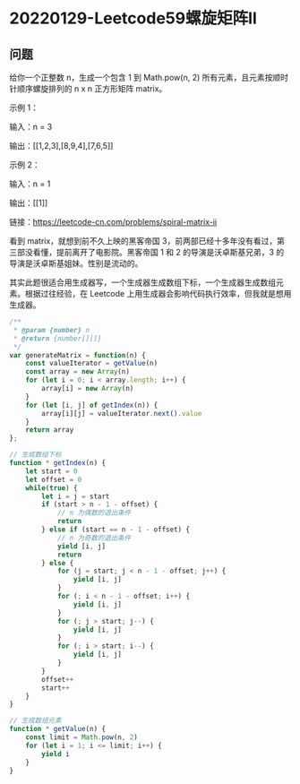 # 20220129-Leetcode59螺旋矩阵II

## 问题

给你一个正整数 n，生成一个包含 1 到 Math.pow(n, 2) 所有元素，且元素按顺时针顺序螺旋排列的 n x n 正方形矩阵 matrix。

示例 1：

输入：n = 3

输出：[[1,2,3],[8,9,4],[7,6,5]]

示例 2：

输入：n = 1

输出：[[1]]

链接：https://leetcode-cn.com/problems/spiral-matrix-ii

看到 matrix，就想到前不久上映的黑客帝国 3，前两部已经十多年没有看过，第三部没看懂，提前离开了电影院。黑客帝国 1 和 2 的导演是沃卓斯基兄弟，3 的导演是沃卓斯基姐妹。性别是流动的。

其实此题很适合用生成器写，一个生成器生成数组下标，一个生成器生成数组元素。根据过往经验，在 Leetcode 上用生成器会影响代码执行效率，但我就是想用生成器。

```JavaScript
/**
 * @param {number} n
 * @return {number[][]}
 */
var generateMatrix = function(n) {
    const valueIterator = getValue(n)
    const array = new Array(n)
    for (let i = 0; i < array.length; i++) {
        array[i] = new Array(n)
    }
    for (let [i, j] of getIndex(n)) {
        array[i][j] = valueIterator.next().value
    }
    return array
};

// 生成数组下标
function * getIndex(n) {
    let start = 0
    let offset = 0
    while(true) {
        let i = j = start
        if (start > n - 1 - offset) {
        	// n 为偶数的退出条件
        	return
        } else if (start == n - 1 - offset) {
        	// n 为奇数的退出条件
        	yield [i, j]
            return
        } else {
	        for (j = start; j < n - 1 - offset; j++) {
	            yield [i, j]
	        }
	        for (; i < n - 1 - offset; i++) {
	            yield [i, j]
	        }
	        for (; j > start; j--) {
	            yield [i, j]
	        }
	        for (; i > start; i--) {
	            yield [i, j]
	        }	
        }
        offset++
        start++
    }
}

// 生成数组元素
function * getValue(n) {
    const limit = Math.pow(n, 2)
    for (let i = 1; i <= limit; i++) {
        yield i
    }
}
```

